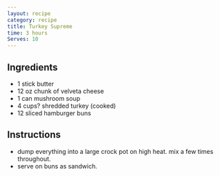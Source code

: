 ```yaml
---
layout: recipe
category: recipe
title: Turkey Supreme
time: 3 hours
Serves: 10
---
```


## Ingredients

- 1 stick butter
- 12 oz chunk of velveta cheese
- 1 can mushroom soup
- 4 cups? shredded turkey (cooked)
- 12 sliced hamburger buns

## Instructions

- dump everything into a large crock pot on high heat. mix a few times throughout.
- serve on buns as sandwich.

